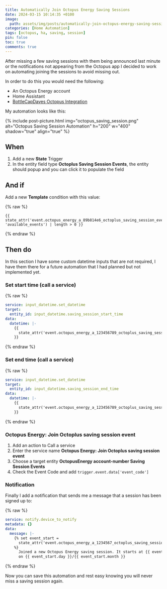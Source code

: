 ```yaml
---
title: Automatically Join Octopus Energy Saving Sessions
date: 2024-03-15 10:14:35 +0100
image:
  path: assets/img/posts/automatically-join-octopus-energy-saving-session/thumb.png
categories: [Home Automation]
tags: [octopus, ha, saving, session]
pin: false
toc: true
comments: true
---
```


After missing a few saving sessions with them being announced last minute or the notifications not appearing from the Octopus app I decided to work on automating joining the sessions to avoid missing out.

In order to do this you would need the following:

- An Octopus Energy account
- Home Assistant
- [BottleCapDaves Octopus Integration](https://github.com/BottlecapDave/HomeAssistant-OctopusEnergy)

My automation looks like this:

{% include post-picture.html img="octopus_saving_session.png" alt="Octopus Saving Session Automation" h="200" w="400" shadow="true" align="true" %}

## When

1. Add a new **State** Trigger
2. In the entity field type **Octoplus Saving Session Events**, the entity should popup and you can click it to populate the field

## And if

Add a new **Template** condition with this value:

{% raw %}
```liquid
{{ state_attr('event.octopus_energy_a_89b814e6_octoplus_saving_session_events', 'available_events') | length > 0 }}
```
{% endraw %}

## Then do

In this section I have some custom datetime inputs that are not required, I have them there for a future automation that I had planned but not implemented yet.

### Set start time (call a service)

{% raw %}
```yaml
service: input_datetime.set_datetime
target:
  entity_id: input_datetime.saving_session_start_time
data:
  datetime: |-
    {{
      state_attr('event.octopus_energy_a_123456789_octoplus_saving_session_events', 'available_events')[0]['start']
    }}
```
{% endraw %}

### Set end time (call a service)

{% raw %}
```yaml
service: input_datetime.set_datetime
target:
  entity_id: input_datetime.saving_session_end_time
data:
  datetime: |-
    {{
      state_attr('event.octopus_energy_a_123456789_octoplus_saving_session_events', 'available_events')[0]['end']
    }}
```
{% endraw %}

### Octopus Energy: Join Octoplus saving session event

1. Add an action to Call a service
2. Enter the service name **Octopus Energy: Join Octoplus saving session event**
3. Choose a target entity **OctopusEnergy account-number Saving Session Events**
4. Check the Event Code and add `trigger.event.data['event_code']`

### Notification

Finally I add a notification that sends me a message that a session has been signed up to:

{% raw %}
```yaml
service: notify.device_to_notify
metadata: {}
data:
  message: |-
    {% set event_start =
      state_attr('event.octopus_energy_a_1234567_octoplus_saving_session_events', 'available_events')[0]['start']
    %}
      Joined a new Octopus Energy saving session. It starts at {{ event_start.strftime('%H:%M') }}
      on {{ event_start.day }}/{{ event_start.month }}
```
{% endraw %}

Now you can save this automation and rest easy knowing you will never miss a saving session again.
